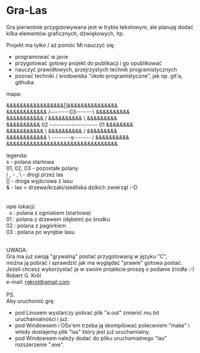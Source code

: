 # Gra-Las
Gra pierwotnie przygotowywana jest w trybie tekstowym, ale planuję dodać kilka elementów graficznych, dźwiękowych, itp. </br>

Projekt ma tylko / aż pomóc Mi nauczyć się: 
- programować w javie 
- przygotować gotowy projekt do publikacji i go opublikować 
- nauczyć prawidłowych, przejrzystych technik programistycznych 
- poznać techniki / środowiska "około programistyczne", jak np. git'a, githuba 

mapa: </br>

&&&&&&&&&&&&&&&&&||&&&&&&&&&&&&&&&</br>
&&&&&&&&&&&& /--------03-------\ &&&&&&&&&&</br>
&&&&&&&&&&& / &&&&&&&&&& \ &&&&&&&&&</br>
&&&&&&&&&& 02 -------------------- 01 &&&&&&&&</br>
&&&&&&&&&&& \ &&&&&&&&&& / &&&&&&&&&</br>
&&&&&&&&&&&& \ --------s------- / &&&&&&&&&&</br>
&&&&&&&&&&&&&&&&&&&&&&&&&&&&&&&&&</br>

legenda: </br>
s           - polana startowa         </br>
01, 02, 03  - pozostałe polany        </br>
/ , - , \   - drogi przez las         </br>
||          - droga wyjściowa z lasu  </br>
&           - las = drzewa/krzaki/siedliska dzikich zwierząt :-D </br></br></br>
opis lokacji: </br>
&nbsp; s&nbsp;: polana z ogniskiem (startowa) </br>
01 : polana z drzewem (dębem) po środku </br>
02 : polana z pagórkiem </br>
03 : polana po wyrębie lasu </br></br>


UWAGA: </br>
Gra ma już swoją "grywalną" postać przygotowaną w języku "C", </br>
można ją pobrać i sprawdzić jak ma wyglądać "prawie" gotowa postać.</br>
Jeżeli chcesz wykorzystać ja w swoim projekcie proszę o podanie źródła :-) </br>
Robert G. Król </br>
e-mail: rgkrol@gmail.com </br>
</br>
PS.  </br>
Aby uruchomić grę: </br>
- pod Linuxem wystarczy pobrać plik "a.out" zmienić mu bit uruchamialności i już. </br>
- pod Windowsem i OSx'em trzeba ją skompilować poleceniem "make" i wtedy dostajemy plik "las" który jest już uruchamialny. </br>
- pod Windowsem należy dodać do pliku uruchamialnego "las" rozszerzenie ".exe".
